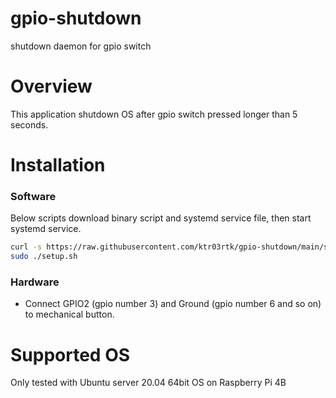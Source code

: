 # gpio-shutdown

shutdown daemon for gpio switch

# Overview

This application shutdown OS after gpio switch pressed longer than 5 seconds.

# Installation

### Software

Below scripts download binary script and systemd service file, then start systemd service.

```bash
curl -s https://raw.githubusercontent.com/ktr03rtk/gpio-shutdown/main/scripts/setup.sh -o setup.sh
sudo ./setup.sh
```

### Hardware

- Connect GPIO2 (gpio number 3) and Ground (gpio number 6 and so on) to mechanical button.

# Supported OS

Only tested with Ubuntu server 20.04 64bit OS on Raspberry Pi 4B
